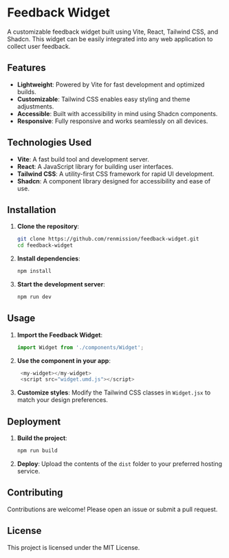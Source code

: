 # Feedback Widget

A customizable feedback widget built using Vite, React, Tailwind CSS, and Shadcn. This widget can be easily integrated into any web application to collect user feedback.

## Features

- **Lightweight**: Powered by Vite for fast development and optimized builds.
- **Customizable**: Tailwind CSS enables easy styling and theme adjustments.
- **Accessible**: Built with accessibility in mind using Shadcn components.
- **Responsive**: Fully responsive and works seamlessly on all devices.

## Technologies Used

- **Vite**: A fast build tool and development server.
- **React**: A JavaScript library for building user interfaces.
- **Tailwind CSS**: A utility-first CSS framework for rapid UI development.
- **Shadcn**: A component library designed for accessibility and ease of use.

## Installation

1. **Clone the repository**:

   ```bash
   git clone https://github.com/renmission/feedback-widget.git
   cd feedback-widget
   ```

2. **Install dependencies**:

   ```bash
   npm install
   ```

3. **Start the development server**:
   ```bash
   npm run dev
   ```

## Usage

1. **Import the Feedback Widget**:

   ```javascript
   import Widget from './components/Widget';
   ```

2. **Use the component in your app**:

   ```javascript
    <my-widget></my-widget>
    <script src="widget.umd.js"></script>
   ```

3. **Customize styles**: Modify the Tailwind CSS classes in `Widget.jsx` to match your design preferences.

## Deployment

1. **Build the project**:

   ```bash
   npm run build
   ```

2. **Deploy**: Upload the contents of the `dist` folder to your preferred hosting service.

## Contributing

Contributions are welcome! Please open an issue or submit a pull request.

## License

This project is licensed under the MIT License.

